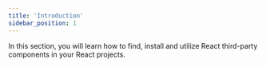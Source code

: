 ```yaml
---
title: 'Introduction'
sidebar_position: 1
---
```

In this section, you will learn how to find, install and utilize React third-party components in your React projects. 